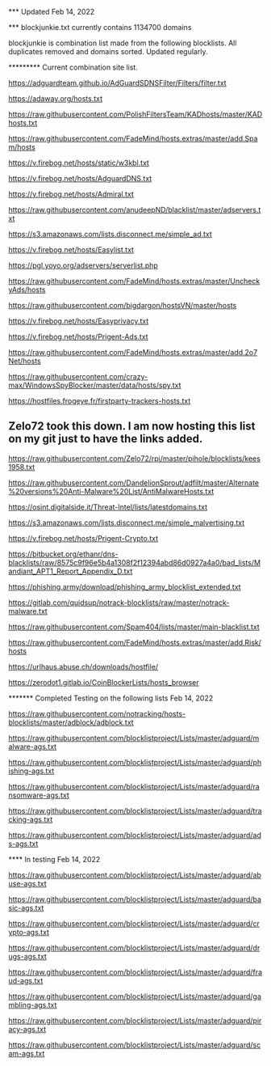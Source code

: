 *** Updated Feb 14, 2022

*** blockjunkie.txt currently contains 1134700 domains

blockjunkie is combination list made from the following blocklists. All duplicates removed and domains sorted. Updated regularly.


********* Current combination site list.

https://adguardteam.github.io/AdGuardSDNSFilter/Filters/filter.txt

https://adaway.org/hosts.txt

https://raw.githubusercontent.com/PolishFiltersTeam/KADhosts/master/KADhosts.txt

https://raw.githubusercontent.com/FadeMind/hosts.extras/master/add.Spam/hosts

https://v.firebog.net/hosts/static/w3kbl.txt

https://v.firebog.net/hosts/AdguardDNS.txt

https://v.firebog.net/hosts/Admiral.txt

https://raw.githubusercontent.com/anudeepND/blacklist/master/adservers.txt

https://s3.amazonaws.com/lists.disconnect.me/simple_ad.txt

https://v.firebog.net/hosts/Easylist.txt

https://pgl.yoyo.org/adservers/serverlist.php

https://raw.githubusercontent.com/FadeMind/hosts.extras/master/UncheckyAds/hosts

https://raw.githubusercontent.com/bigdargon/hostsVN/master/hosts

https://v.firebog.net/hosts/Easyprivacy.txt

https://v.firebog.net/hosts/Prigent-Ads.txt

https://raw.githubusercontent.com/FadeMind/hosts.extras/master/add.2o7Net/hosts

https://raw.githubusercontent.com/crazy-max/WindowsSpyBlocker/master/data/hosts/spy.txt

https://hostfiles.frogeye.fr/firstparty-trackers-hosts.txt

## Zelo72 took this down. I am now hosting this list on my git just to have the links added.
https://raw.githubusercontent.com/Zelo72/rpi/master/pihole/blocklists/kees1958.txt

https://raw.githubusercontent.com/DandelionSprout/adfilt/master/Alternate%20versions%20Anti-Malware%20List/AntiMalwareHosts.txt

https://osint.digitalside.it/Threat-Intel/lists/latestdomains.txt

https://s3.amazonaws.com/lists.disconnect.me/simple_malvertising.txt

https://v.firebog.net/hosts/Prigent-Crypto.txt

https://bitbucket.org/ethanr/dns-blacklists/raw/8575c9f96e5b4a1308f2f12394abd86d0927a4a0/bad_lists/Mandiant_APT1_Report_Appendix_D.txt

https://phishing.army/download/phishing_army_blocklist_extended.txt

https://gitlab.com/quidsup/notrack-blocklists/raw/master/notrack-malware.txt

https://raw.githubusercontent.com/Spam404/lists/master/main-blacklist.txt

https://raw.githubusercontent.com/FadeMind/hosts.extras/master/add.Risk/hosts

https://urlhaus.abuse.ch/downloads/hostfile/

https://zerodot1.gitlab.io/CoinBlockerLists/hosts_browser

******* Completed Testing on the following lists Feb 14, 2022

https://raw.githubusercontent.com/notracking/hosts-blocklists/master/adblock/adblock.txt

https://raw.githubusercontent.com/blocklistproject/Lists/master/adguard/malware-ags.txt

https://raw.githubusercontent.com/blocklistproject/Lists/master/adguard/phishing-ags.txt

https://raw.githubusercontent.com/blocklistproject/Lists/master/adguard/ransomware-ags.txt

https://raw.githubusercontent.com/blocklistproject/Lists/master/adguard/tracking-ags.txt

https://raw.githubusercontent.com/blocklistproject/Lists/master/adguard/ads-ags.txt

**** In testing Feb 14, 2022

https://raw.githubusercontent.com/blocklistproject/Lists/master/adguard/abuse-ags.txt

https://raw.githubusercontent.com/blocklistproject/Lists/master/adguard/basic-ags.txt

https://raw.githubusercontent.com/blocklistproject/Lists/master/adguard/crypto-ags.txt

https://raw.githubusercontent.com/blocklistproject/Lists/master/adguard/drugs-ags.txt

https://raw.githubusercontent.com/blocklistproject/Lists/master/adguard/fraud-ags.txt

https://raw.githubusercontent.com/blocklistproject/Lists/master/adguard/gambling-ags.txt

https://raw.githubusercontent.com/blocklistproject/Lists/master/adguard/piracy-ags.txt

https://raw.githubusercontent.com/blocklistproject/Lists/master/adguard/scam-ags.txt
